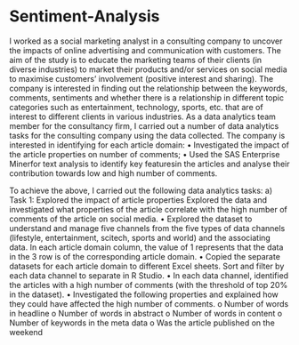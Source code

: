 # Sentiment-Analysis
I worked as a social marketing analyst in a consulting company to uncover the impacts of online advertising and communication with customers. The aim of the study is to educate the marketing teams of their clients (in diverse industries) to market their products and/or services on social media to maximise customers’ involvement (positive interest and sharing). The company is interested in finding out the relationship between the keywords, comments, sentiments and whether there is a relationship in different topic categories such as entertainment, technology, sports, etc. that are of interest to different clients in various industries.
As a data analytics team member for the consultancy firm, I carried out a number of data analytics tasks for the consulting company using the data collected. The company is interested in identifying for each article domain:
• Investigated the impact of the article properties on number of comments;
• Used the SAS Enterprise Minerfor text analysis to identify key featuresin the articles
and analyse their contribution towards low and high number of comments.


To achieve the above, I carried out the following data analytics tasks:
a) Task 1: Explored the impact of article properties
Explored the data and investigated what properties of the article correlate with the high 
number of comments of the article on social media. 
• Explored the dataset to understand and manage five channels from the five types of 
data channels (lifestyle, entertainment, scitech, sports and world) and the associating data. In each article domain column, the value of 1 represents that the data in the 3 row is of the corresponding article domain.
• Copied the separate datasets for each article domain to different Excel sheets. Sort and  filter by each data channel to separate in R Studio.
• In each data channel, identified the articles with a high number of comments (with the threshold of top 20% in the dataset).
• Investigated the following properties and explained how they could have affected the high number of comments. 
o Number of words in headline
o Number of words in abstract
o Number of words in content
o Number of keywords in the meta data
o Was the article published on the weekend
